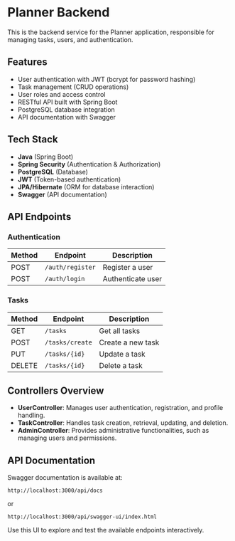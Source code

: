 # Planner Backend

This is the backend service for the Planner application, responsible for managing tasks, users, and authentication.

## Features

- User authentication with JWT (bcrypt for password hashing)
- Task management (CRUD operations)
- User roles and access control
- RESTful API built with Spring Boot
- PostgreSQL database integration
- API documentation with Swagger

## Tech Stack

- **Java** (Spring Boot)
- **Spring Security** (Authentication & Authorization)
- **PostgreSQL** (Database)
- **JWT** (Token-based authentication)
- **JPA/Hibernate** (ORM for database interaction)
- **Swagger** (API documentation)


## API Endpoints

### Authentication

| Method | Endpoint         | Description       |
| ------ | ---------------- | ----------------- |
| POST   | `/auth/register` | Register a user   |
| POST   | `/auth/login`    | Authenticate user |

### Tasks

| Method | Endpoint        | Description       |
| ------ | --------------- | ----------------- |
| GET    | `/tasks`        | Get all tasks     |
| POST   | `/tasks/create` | Create a new task |
| PUT    | `/tasks/{id}`   | Update a task     |
| DELETE | `/tasks/{id}`   | Delete a task     |

## Controllers Overview

- **UserController**: Manages user authentication, registration, and profile handling.
- **TaskController**: Handles task creation, retrieval, updating, and deletion.
- **AdminController**: Provides administrative functionalities, such as managing users and permissions.

## API Documentation

Swagger documentation is available at:
```
http://localhost:3000/api/docs
```
or 
```
http://localhost:3000/api/swagger-ui/index.html
```


Use this UI to explore and test the available endpoints interactively.

